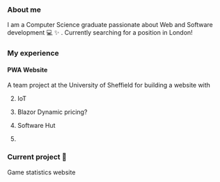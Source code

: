 ### About me 

I am a Computer Science graduate passionate about Web and Software development :computer: :sparkles: . Currently searching for a position in London! 

### My experience

#### PWA Website
A team project at the University of Sheffield for building a website with 


2. IoT

3. Blazor Dynamic pricing?
4. Software Hut
5. 

### Current project :rocket: 

Game statistics website 
<!--
short description 

stack used

current progress

